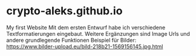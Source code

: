 # crypto-aleks.github.io
My first Website
Mit dem ersten Entwurf habe ich verschiedene Textformatierungen eingebaut. 
Weitere Ergänzungen sind Image Urls und andere grundlegende Funktionen 
Beispiel für Bilder:  
https://www.bilder-upload.eu/bild-218b21-1569156145.jpg.html
